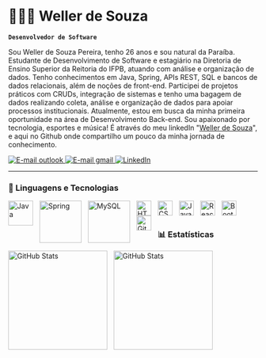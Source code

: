 # 🧑🏻‍💻 Weller de Souza

**`Desenvolvedor de Software`**

Sou Weller de Souza Pereira, tenho 26 anos e sou natural da Paraíba. Estudante de Desenvolvimento de Software e estagiário na Diretoria de Ensino Superior da Reitoria do IFPB, atuando com análise e organização de dados. Tenho conhecimentos em Java, Spring, APIs REST, SQL e bancos de dados relacionais, além de noções de front-end. Participei de projetos práticos com CRUDs, integração de sistemas e tenho uma bagagem de dados realizando coleta, análise e organização de dados para apoiar processos institucionais. Atualmente, estou em busca da minha primeira oportunidade na área de Desenvolvimento Back-end. Sou apaixonado por tecnologia, esportes e música! É através do meu linkedIn "[Weller de Souza](https://www.linkedin.com/in/weller-de-souza-2bb68b222/)", e aqui no Github onde compartilho um pouco da minha jornada de conhecimento.


<p align="left">
    <a href="mailto:weller_pereira@hotmail.com?subject=Contato%20via%20site&body=Olá%2C%20gostaria%20de%20entrar%20em%20contato.">
        <img 
            alt="E-mail outlook" 
            title="Entre em contato" 
            src="https://camo.githubusercontent.com/b71c2627ed44847b8d0837461e3ced5959257880509444b168d3c886241f529c/68747470733a2f2f696d672e736869656c64732e696f2f62616467652f4d6963726f736f66745f4f75746c6f6f6b2d3030373844343f7374796c653d666f722d7468652d6261646765266c6f676f3d6d6963726f736f66742d6f75746c6f6f6b266c6f676f436f6c6f723d7768697465"
        />
    </a>
    <a href="mailto:ujeller@gmail.com?subject=Contato%20via%20site&body=Olá%2C%20gostaria%20de%20entrar%20em%20contato.">
        <img 
            alt="E-mail gmail" 
            title="Entre em contato" 
            src="https://camo.githubusercontent.com/e5cfad4cbb1e023463333923b069b81749d94e8ff5722f851c7bb01d65bb0e95/68747470733a2f2f696d672e736869656c64732e696f2f62616467652f476d61696c2d4431343833363f7374796c653d666f722d7468652d6261646765266c6f676f3d676d61696c266c6f676f436f6c6f723d7768697465"
        />
    </a> 
    <a href="https://www.linkedin.com/in/weller-de-souza-2bb68b222/">
        <img 
            alt="LinkedIn" 
            title="Meu LinkedIn" 
            src="https://camo.githubusercontent.com/8c0692475a5bfc1d9e7361074bdb648e567cae7b5b40ffd32adae31180b0d7b6/68747470733a2f2f696d672e736869656c64732e696f2f62616467652f4c696e6b6564496e2d3030373742353f7374796c653d666f722d7468652d6261646765266c6f676f3d6c696e6b6564696e266c6f676f436f6c6f723d7768697465"
        />
    </a>
</p>

---

### 🤖 Linguagens e Tecnologias

<img 
    align="left" 
    alt="Java"
    title="Java" 
    width="50px" 
    style="padding-right: 10px;" 
    src="https://img.shields.io/badge/Java-ED8B00?style=for-the-badge&logo=java&logoColor=white" 
/>
<img 
    align="left" 
    alt="Spring"
    title="Spring" 
    width="85px" 
    style="padding-right: 10px;" 
    src="https://img.shields.io/badge/Spring-6DB33F?style=for-the-badge&logo=spring&logoColor=white" 
/>
<img 
    align="left" 
    alt="MySQL"
    title="MySQL" 
    width="85px" 
    style="padding-right: 10px;" 
    src="https://img.shields.io/badge/MySQL-00000F?style=for-the-badge&logo=mysql&logoColor=white" 
/>
<img 
    align="left" 
    alt="HTML"
    title="HTML" 
    width="30px" 
    style="padding-right: 10px;" 
    src="https://cdn.jsdelivr.net/gh/devicons/devicon@latest/icons/html5/html5-original.svg" 
/>
<img 
    align="left" 
    alt="CSS" 
    title="CSS"
    width="30px" 
    style="padding-right: 10px;" 
    src="https://cdn.jsdelivr.net/gh/devicons/devicon@latest/icons/css3/css3-original.svg" 
/>
<img 
    align="left" 
    alt="JavaScript" 
    title="JavaScript"
    width="30px" 
    style="padding-right: 10px;" 
    src="https://cdn.jsdelivr.net/gh/devicons/devicon@latest/icons/javascript/javascript-original.svg" 
/>
<img 
    align="left" 
    alt="React"
    title="React" 
    width="30px" 
    style="padding-right: 10px;" 
    src="https://cdn.jsdelivr.net/gh/devicons/devicon@latest/icons/react/react-original.svg" 
/>
<img 
    align="left" 
    alt="Bootstrap"
    title="Bootstrap" 
    width="30px" 
    style="padding-right: 10px;" 
    src="https://cdn.jsdelivr.net/gh/devicons/devicon@latest/icons/bootstrap/bootstrap-original.svg" 
/>
<img 
    align="left" 
    alt="Git" 
    title="Git"
    width="30px" 
    style="padding-right: 10px;" 
    src="https://cdn.jsdelivr.net/gh/devicons/devicon@latest/icons/git/git-original.svg" 
/>

<br/>
<br/>

### 📊 Estatísticas

<p>
  <img 
    align="left" 
    alt="GitHub Stats" 
    height="200" 
    style="padding-right: 10px;" 
    src="https://github-readme-stats.vercel.app/api?username=Wlllr&show_icons=true&theme=tokyonight&include_all_commits=true&locale=pt-br" 
  />

<img 
      align="left" 
      alt="GitHub Stats" 
      height="200" 
      src="https://github-readme-stats.vercel.app/api/top-langs/?username=Wlllr&theme=tokyonight&layout=compact&custom_title=Tecnologias&langs_count=9" 
  />
</p>
